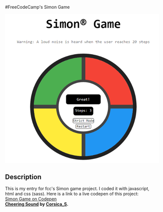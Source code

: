 #FreeCodeCamp's Simon Game 


<img src="https://github.com/jc-alvaradov/fcc-simon-game/blob/master/img/screenShot.png?raw=true">

## Description
This is my entry for fcc's Simon game project. I coded it with javascript, html and css (sass).
Here is a link to a live codepen of this project: <br><a href="https://codepen.io/jc_alvaradov/pen/RKdrpO">Simon Game on Codepen</a><br>
<b><a href="https://www.freesound.org/people/Corsica_S/sounds/337000/">Cheering Sound</a> by <a href="https://www.freesound.org/people/Corsica_S/">Corsica_S</a>.</b>
